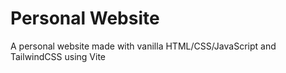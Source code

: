 # Personal Website
A personal website made with vanilla HTML/CSS/JavaScript and TailwindCSS using Vite
